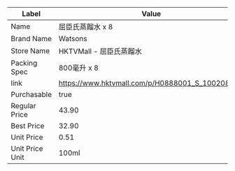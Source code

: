 | Label           | Value                                           |
| --------------- | ----------------------------------------------- |
| Name            | 屈臣氏蒸餾水 x 8                                      |
| Brand Name      | Watsons                                         |
| Store Name      | HKTVMall - 屈臣氏蒸餾水                               |
| Packing Spec    | 800毫升 x 8                                       |
| link            | https://www.hktvmall.com/p/H0888001_S_10020854G |
| Purchasable     | true                                            |
| Regular Price   | 43.90                                           |
| Best Price      | 32.90                                           |
| Unit Price      | 0.51                                            |
| Unit Price Unit | 100ml                                           |
